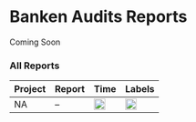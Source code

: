 # Banken Audits Reports
Coming Soon


### All Reports

| Project           | Report                                                              | Time                                                                                     | Labels                                                                                      |
| ----------------- | ----------------------------------------------------------------------- | ----------------------------------------------------------------------------------------- | ------------------------------------------------------------------------------------------- |
| NA              | –                                                                       | <img height="20" src="https://img.shields.io/badge/-   Q1 2025    -EEEEEE?style=flat" /> | <img height="20" src="https://img.shields.io/badge/-Solidity-63698d?style=flat" />   |
